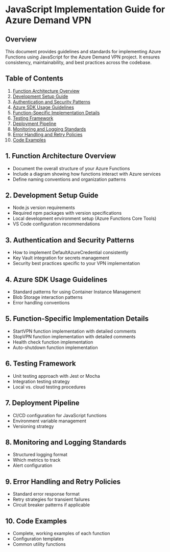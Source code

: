 # JavaScript Implementation Guide for Azure Demand VPN

## Overview
This document provides guidelines and standards for implementing Azure Functions using JavaScript for the Azure Demand VPN project. It ensures consistency, maintainability, and best practices across the codebase.

## Table of Contents

1. [Function Architecture Overview](#1-function-architecture-overview)
2. [Development Setup Guide](#2-development-setup-guide)
3. [Authentication and Security Patterns](#3-authentication-and-security-patterns)
4. [Azure SDK Usage Guidelines](#4-azure-sdk-usage-guidelines)
5. [Function-Specific Implementation Details](#5-function-specific-implementation-details)
6. [Testing Framework](#6-testing-framework)
7. [Deployment Pipeline](#7-deployment-pipeline)
8. [Monitoring and Logging Standards](#8-monitoring-and-logging-standards)
9. [Error Handling and Retry Policies](#9-error-handling-and-retry-policies)
10. [Code Examples](#10-code-examples)

## 1. Function Architecture Overview
- Document the overall structure of your Azure Functions
- Include a diagram showing how functions interact with Azure services
- Define naming conventions and organization patterns

## 2. Development Setup Guide
- Node.js version requirements
- Required npm packages with version specifications
- Local development environment setup (Azure Functions Core Tools)
- VS Code configuration recommendations

## 3. Authentication and Security Patterns
- How to implement DefaultAzureCredential consistently
- Key Vault integration for secrets management
- Security best practices specific to your VPN implementation

## 4. Azure SDK Usage Guidelines
- Standard patterns for using Container Instance Management
- Blob Storage interaction patterns
- Error handling conventions

## 5. Function-Specific Implementation Details
- StartVPN function implementation with detailed comments
- StopVPN function implementation with detailed comments
- Health check function implementation
- Auto-shutdown function implementation

## 6. Testing Framework
- Unit testing approach with Jest or Mocha
- Integration testing strategy
- Local vs. cloud testing procedures

## 7. Deployment Pipeline
- CI/CD configuration for JavaScript functions
- Environment variable management
- Versioning strategy

## 8. Monitoring and Logging Standards
- Structured logging format
- Which metrics to track
- Alert configuration

## 9. Error Handling and Retry Policies
- Standard error response format
- Retry strategies for transient failures
- Circuit breaker patterns if applicable

## 10. Code Examples
- Complete, working examples of each function
- Configuration templates
- Common utility functions